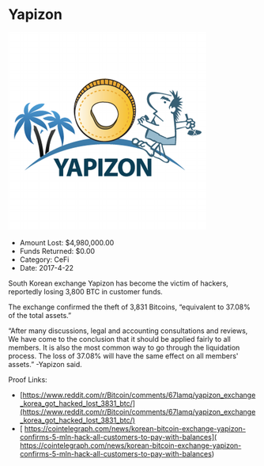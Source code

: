 # Yapizon
![Yapizon](/rektimages/Yapizon.png)
- Amount Lost: $4,980,000.00
- Funds Returned: $0.00
- Category: CeFi
- Date: 2017-4-22

South Korean exchange Yapizon has become the victim of hackers, reportedly losing 3,800 BTC in customer funds.  
  
The exchange confirmed the theft of 3,831 Bitcoins, “equivalent to 37.08% of the total assets.”  
  
“After many discussions, legal and accounting consultations and reviews, We have come to the conclusion that it should be applied fairly to all members. It is also the most common way to go through the liquidation process. The loss of 37.08% will have the same effect on all members' assets.” -Yapizon said.


Proof Links:
- [https://www.reddit.com/r/Bitcoin/comments/67lamq/yapizon_exchange_korea_got_hacked_lost_3831_btc/](https://www.reddit.com/r/Bitcoin/comments/67lamq/yapizon_exchange_korea_got_hacked_lost_3831_btc/)
- [ https://cointelegraph.com/news/korean-bitcoin-exchange-yapizon-confirms-5-mln-hack-all-customers-to-pay-with-balances]( https://cointelegraph.com/news/korean-bitcoin-exchange-yapizon-confirms-5-mln-hack-all-customers-to-pay-with-balances)


